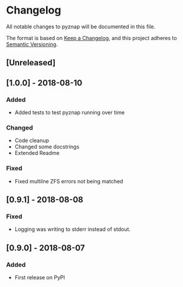 # Changelog
All notable changes to pyznap will be documented in this file.

The format is based on [Keep a Changelog](https://keepachangelog.com/en/1.0.0/),
and this project adheres to [Semantic Versioning](https://semver.org/spec/v2.0.0.html).

## [Unreleased]

## [1.0.0] - 2018-08-10
### Added
- Added tests to test pyznap running over time

### Changed
- Code cleanup
- Changed some docstrings
- Extended Readme

### Fixed
- Fixed multilne ZFS errors not being matched

## [0.9.1] - 2018-08-08
### Fixed 
- Logging was writing to stderr instead of stdout.

## [0.9.0] - 2018-08-07
### Added
- First release on PyPI
